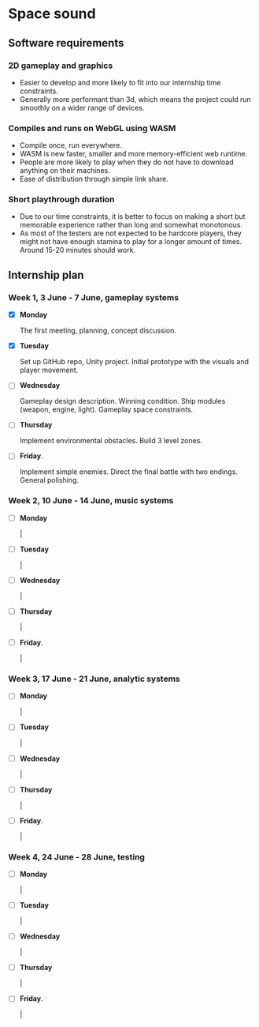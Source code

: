 # Space sound

## Software requirements

### 2D gameplay and graphics

- Easier to develop and more likely to fit into our internship time constraints.
- Generally more performant than 3d, which means the project could run smoothly on a wider range of devices.

### Compiles and runs on WebGL using WASM

- Compile once, run everywhere.
- WASM is new faster, smaller and more memory-efficient web runtime.
- People are more likely to play when they do not have to download anything on their machines.
- Ease of distribution through simple link share.

### Short playthrough duration

- Due to our time constraints, it is better to focus on making a short but memorable experience rather than long and somewhat monotonous.
- As most of the testers are not expected to be hardcore players, they might not have enough stamina to play for a longer amount of times. Around 15-20 minutes should work.

## Internship plan

### Week 1, 3 June - 7 June, gameplay systems

- [x] **Monday**
  
  The first meeting, planning, concept discussion.

- [x] **Tuesday**

  Set up GitHub repo, Unity project. Initial prototype with the visuals and player movement.

- [ ] **Wednesday**
  
  Gameplay design description. Winning condition. Ship modules (weapon, engine, light). Gameplay space constraints.

- [ ] **Thursday**
  
  Implement environmental obstacles. Build 3 level zones.

- [ ] **Friday**.
  
  Implement simple enemies. Direct the final battle with two endings. General polishing.

### Week 2, 10 June - 14 June, music systems

- [ ] **Monday**
  
  |

- [ ] **Tuesday**

  |

- [ ] **Wednesday**
  
  |

- [ ] **Thursday**
  
  |

- [ ] **Friday**.
  
  |

### Week 3, 17 June - 21 June, analytic systems

- [ ] **Monday**
  
  |

- [ ] **Tuesday**

  |

- [ ] **Wednesday**
  
  |

- [ ] **Thursday**
  
  |

- [ ] **Friday**.
  
  |

### Week 4, 24 June - 28 June, testing

- [ ] **Monday**
  
  |

- [ ] **Tuesday**

  |

- [ ] **Wednesday**
  
  |

- [ ] **Thursday**
  
  |

- [ ] **Friday**.
  
  |

